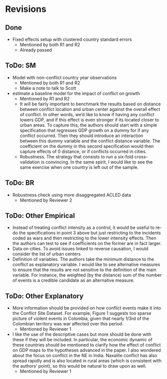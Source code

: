 Revisions
===

Done
---
* Fixed effects setup with clustered country standard errors
    - Mentioned by both R1 and R2
    - Already passed

ToDo: SM
---
* Model with non-conflict country year observations
    - Mentioned by both R1 and R2
    - Make a note to talk to Scott
* estimate a baseline model for the impact of conflict on growth
    - Mentioned by R1 and R2
    - It will be fairly important to benchmark the results based on distance between conflict location and urban center against the overall effect of conflict. In other words, we’d like to know if having any conflict lowers GDP, and if this effect is even stronger if its located closer to urban areas. To capture this, the authors should start with a simple specification that regresses GDP growth on a dummy for if any conflict occurred. Then they should introduce an interaction between this dummy variable and the conflict distance variable. The coefficient on the dummy in this second specification would then capture effects of 0 distance, or if conflicts occurred in cities.
    - Robustness. The strategy that consists to run a six-fold cross- validation is convincing. In the same spirit, I would like to see the same exercise when one country is left out of the sample.

ToDo: BR
---
* Robustness check using more disaggregated ACLED data
    - Mentioned by Reviewer 2

ToDo: Other Empirical
---
* Instead of treating conflict intensity as a control, it would be useful to re-do the specifications in point 3 above but just restricting to the incidents coded as wars and then restricting to the lower intensity effects. Then the authors can test to see if coefficients on the former are in fact larger.
* Data on cities. To avoid issues linked to reverse causation, I would consider the list of urban centers
* Definition of variables. The authors take the minimum distance to the conflict as explanatory variable. I would like to see alternative measures to ensure that the results are not sensitive to the definition of the main variable. For instance, the weighted (by the distance) sum of the number of events is a credible candidate as an alternative measure.

ToDo: Other Explanatory
---
*  More information should be provided on how conflict events make it into the Conflict Site Dataset. For example, Figure 1 suggests too sparse picture of violent events in Colombia, given that nearly 1/3rd of the Colombian territory was war affected over this period.
    -  Mentioned by Reviewer 1
*  I like the use of the descriptive cases but more should be done with these if they will be included. In particular, the economic dynamic of these countries should be mentioned to clarify how the effect of conflict on GDP maps to the hypotheses advanced in the paper. I also wondered about the focus on conflict in the NE in India. Naxalite conflict has also spread rapidly and is also located in rural areas (which is consistent with the authors’ point), so this would be natural to draw upon as well.
    -  Mentioned by Reviewer 1
